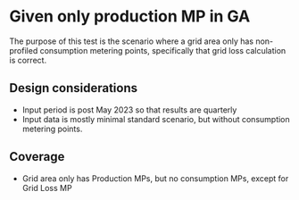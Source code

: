 # Given only production MP in GA

The purpose of this test is the scenario where a grid area only has non-profiled consumption metering points,
specifically that grid loss calculation is correct.

## Design considerations

- Input period is post May 2023 so that results are quarterly
- Input data is mostly minimal standard scenario, but without consumption metering points.

## Coverage

- Grid area only has Production MPs, but no consumption MPs, except for Grid Loss MP
